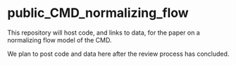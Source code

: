 # public_CMD_normalizing_flow

This repository will host code, and links to data, for the paper on a normalizing flow model of the CMD.

We plan to post code and data here after the review process has concluded.

